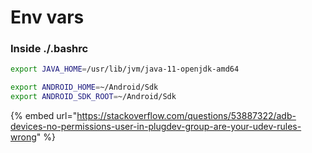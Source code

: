 # Env vars

### Inside ./.bashrc

```bash
export JAVA_HOME=/usr/lib/jvm/java-11-openjdk-amd64

export ANDROID_HOME=~/Android/Sdk
export ANDROID_SDK_ROOT=~/Android/Sdk

```

{% embed url="https://stackoverflow.com/questions/53887322/adb-devices-no-permissions-user-in-plugdev-group-are-your-udev-rules-wrong" %}
